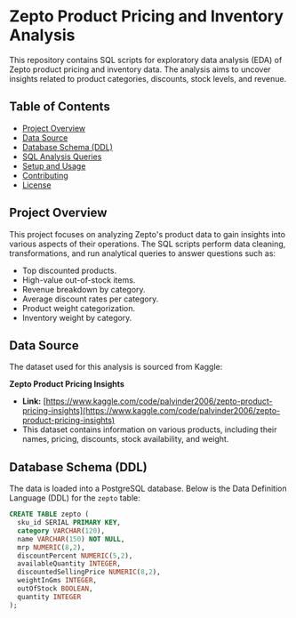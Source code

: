 # Zepto Product Pricing and Inventory Analysis

This repository contains SQL scripts for exploratory data analysis (EDA) of Zepto product pricing and inventory data. The analysis aims to uncover insights related to product categories, discounts, stock levels, and revenue.

## Table of Contents

- [Project Overview](#project-overview)
- [Data Source](#data-source)
- [Database Schema (DDL)](#database-schema-ddl)
- [SQL Analysis Queries](#sql-analysis-queries)
- [Setup and Usage](#setup-and-usage)
- [Contributing](#contributing)
- [License](#license)

## Project Overview

This project focuses on analyzing Zepto's product data to gain insights into various aspects of their operations. The SQL scripts perform data cleaning, transformations, and run analytical queries to answer questions such as:
- Top discounted products.
- High-value out-of-stock items.
- Revenue breakdown by category.
- Average discount rates per category.
- Product weight categorization.
- Inventory weight by category.

## Data Source

The dataset used for this analysis is sourced from Kaggle:

**Zepto Product Pricing Insights**
- **Link:** [https://www.kaggle.com/code/palvinder2006/zepto-product-pricing-insights](https://www.kaggle.com/code/palvinder2006/zepto-product-pricing-insights)
- This dataset contains information on various products, including their names, pricing, discounts, stock availability, and weight.

## Database Schema (DDL)

The data is loaded into a PostgreSQL database. Below is the Data Definition Language (DDL) for the `zepto` table:

```sql
CREATE TABLE zepto (
  sku_id SERIAL PRIMARY KEY,
  category VARCHAR(120),
  name VARCHAR(150) NOT NULL,
  mrp NUMERIC(8,2),
  discountPercent NUMERIC(5,2),
  availableQuantity INTEGER,
  discountedSellingPrice NUMERIC(8,2),
  weightInGms INTEGER,
  outOfStock BOOLEAN,
  quantity INTEGER
);
